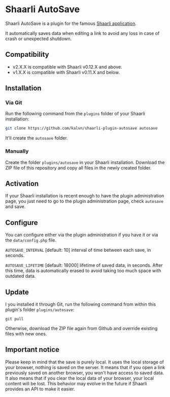 # Shaarli AutoSave
Shaarli AutoSave is a plugin for the famous [Shaarli application](https://github.com/shaarli/shaarli).

It automatically saves data when editing a link to avoid any loss in case of crash or unexpected shutdown.


## Compatibility
- v2.X.X is compatible with Shaarli v0.12.X and above.
- v1.X.X is compatible with Shaarli v0.11.X and below.


## Installation
### Via Git
Run the following command from the `plugins` folder of your Shaarli installation:

```bash
git clone https://github.com/kalvn/shaarli-plugin-autosave autosave
```

It'll create the `autosave` folder.

### Manually
Create the folder `plugins/autosave` in your Shaarli installation.
Download the ZIP file of this repository and copy all files in the newly created folder.


## Activation
If your Shaarli installation is recent enough to have the plugin administration page, you just need to go to the plugin administration page, check `autosave` and save.


## Configure
You can configure either via the plugin administration if you have it or via the `data/config.php` file.

`AUTOSAVE_INTERVAL` [default: 10] interval of time between each save, in seconds.

`AUTOSAVE_LIFETIME` [default: 18000] lifetime of saved data, in seconds. After this time, data is automatically erased to avoid taking too much space with outdated data.


## Update
I you installed it through Git, run the following command from within this plugin's folder `plugins/autosave`:

```shell
git pull
```

Otherwise, download the ZIP file again from Github and override existing files with new ones.


## Important notice
Please keep in mind that the save is purely local. It uses the local storage of your browser, nothing is saved on the server.
It means that if you open a link previously saved on another browser, you won't have access to saved data.
It also means that if you clear the local data of your browser, your local content will be lost.
This behavior may evolve in the future if Shaarli provides an API to make it easier.

